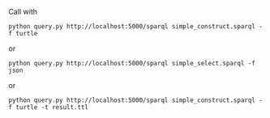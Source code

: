 Call with

    python query.py http://localhost:5000/sparql simple_construct.sparql -f turtle

or

    python query.py http://localhost:5000/sparql simple_select.sparql -f json

or


    python query.py http://localhost:5000/sparql simple_construct.sparql -f turtle -t result.ttl
